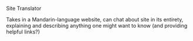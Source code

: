 Site Translator

Takes in a Mandarin-language website, can chat about site in its entirety, explaining and describing anything one might want to know (and providing helpful links?)